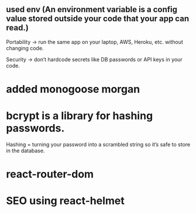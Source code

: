 ## used env (An environment variable is a config value stored outside your code that your app can read.)
Portability → run the same app on your laptop, AWS, Heroku, etc. without changing code.

Security → don’t hardcode secrets like DB passwords or API keys in your code.


# added monogoose morgan

# bcrypt is a library for hashing passwords.

Hashing = turning your password into a scrambled string so it’s safe to store in the database.

# react-router-dom


# SEO using react-helmet
